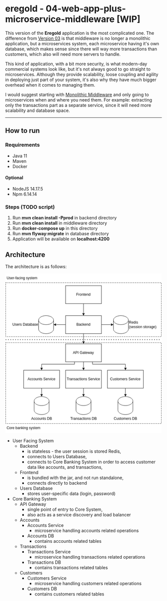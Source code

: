 # eregold - 04-web-app-plus-microservice-middleware [WIP]

This version of the **Eregold** application is the most complicated one. The difference from 
[Version 03](https://github.com/DigitalCrafting/eregold/tree/master/03-web-app-plus-monolith-middleware) is that middleware is no longer a monolithic application,
but a microservices system, each microservice having it's own database, which makes sense since there will way more transactions than customers, which
also will need more servers to handle.

This kind of application, with a bit more security, is what modern-day commercial systems look like, but it's not always good to go straight to microservices.
Although they provide scalability, loose coupling and agility in deploying just part of your system, it's also why they have much bigger overhead when it comes 
to managing them.

I would suggest starting with [Monolithic Middleware](https://github.com/DigitalCrafting/eregold/tree/master/03-web-app-plus-monolith-middleware)
and only going to microservices when and where you need them. For example: extracting only the transactions part as a separate service, since it will need more scalability and database space.

---
## How to run
### Requirements
- Java 11
- Maven
- Docker
#### Optional

- NodeJS 14.17.5
- Npm 6.14.14

### Steps (TODO script)
1. Run **mvn clean install -Pprod** in backend directory
1. Run **mvn clean install** in middleware directory
2. Run **docker-compose up** in this directory
3. Run **mvn flyway:migrate** in database directory
4. Application will be available on **localhost:4200**

## Architecture

The architecture is as follows:

![Diagram](./assets/diagram.png)

- User Facing System
  - Backend 
    - is stateless - the user session is stored Redis,
    - connects to Users Database,
    - connects to Core Banking System in order to access customer data like accounts, and transactions,
  - Frontend
    - is bundled with the jar, and not run standalone,
    - connects directly to backend
  - Users Database
    - stores user-specific data (login, password)
- Core Banking System
  - API Gateway
    - single point of entry to Core System,
    - also acts as a service discovery and load balancer
  - Accounts
    - Accounts Service
      - microservice handling accounts related operations
    - Accounts DB
      - contains accounts related tables
  - Transactions
    - Transactions Service
      - microservice handling transactions related operations
    - Transactions DB
      - contains transactions related tables
  - Customers
    - Customers Service
      - microservice handling customers related operations
    - Customers DB
      - contains customers related tables